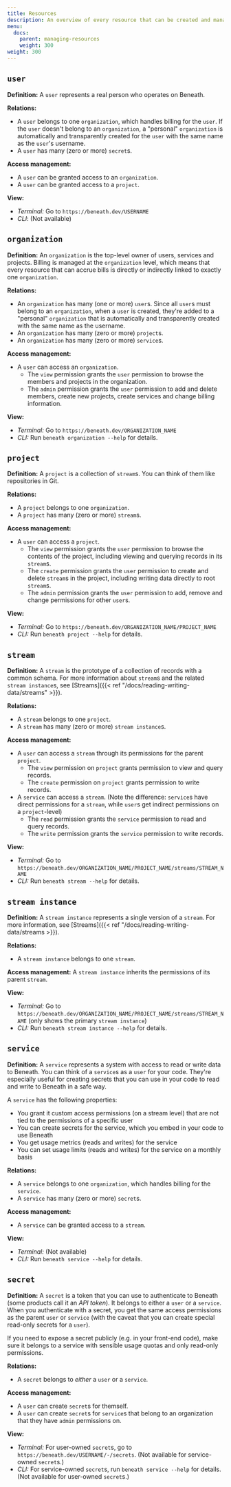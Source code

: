 ```yaml
---
title: Resources
description: An overview of every resource that can be created and managed in Beneath
menu:
  docs:
    parent: managing-resources
    weight: 300
weight: 300
---
```


## `user`

**Definition:** A `user` represents a real person who operates on Beneath. 

**Relations:**
- A `user` belongs to one `organization`, which handles billing for the `user`. If the `user` doesn't belong to an `organization`, a "personal" `organization` is automatically and transparently created for the `user` with the same name as the `user`'s username.
- A `user` has many (zero or more) `secret`s.

**Access management:**
- A `user` can be granted access to an `organization`.
- A `user` can be granted access to a `project`.

**View:**
- *Terminal:* Go to `https://beneath.dev/USERNAME`
- *CLI*: (Not available)

## `organization`

**Definition:** An `organization` is the top-level owner of users, services and projects. Billing is managed at the `organization` level, which means that every resource that can accrue bills is directly or indirectly linked to exactly one `organization`. 

**Relations:**
- An `organization` has many (one or more) `user`s. Since all `user`s must belong to an `organization`, when a `user` is created, they're added to a "personal" `organization` that is automatically and transparently created with the same name as the username.
- An `organization` has many (zero or more) `project`s.
- An `organization` has many (zero or more) `service`s.

**Access management:**
- A `user` can access an `organization`.
  - The `view` permission grants the `user` permission to browse the members and projects in the organization.
  - The `admin` permission grants the `user` permission to add and delete members, create new projects, create services and change billing information.

**View:**
- *Terminal:* Go to `https://beneath.dev/ORGANIZATION_NAME`
- *CLI:* Run `beneath organization --help` for details.

## `project`

**Definition:** A `project` is a collection of `stream`s. You can think of them like repositories in Git.

**Relations:**
- A `project` belongs to one `organization`.
- A `project` has many (zero or more) `stream`s.

**Access management:**
- A `user` can access a `project`.
  - The `view` permission grants the `user` permission to browse the contents of the project, including viewing and querying records in its `stream`s.
  - The `create` permission grants the `user` permission to create and delete `stream`s in the project, including writing data directly to root `stream`s.
  - The `admin` permission grants the `user` permission to add, remove and change permissions for other `user`s.

**View:**
- *Terminal:* Go to `https://beneath.dev/ORGANIZATION_NAME/PROJECT_NAME`
- *CLI:* Run `beneath project --help` for details.

## `stream`

**Definition:** A `stream` is the prototype of a collection of records with a common schema. For more information about `stream`s and the related `stream instance`s, see [Streams]({{< ref "/docs/reading-writing-data/streams" >}}).

**Relations:**
- A `stream` belongs to one `project`.
- A `stream` has many (zero or more) `stream instance`s.

**Access management:**
- A `user` can access a `stream` through its permissions for the parent `project`.
  - The `view` permission on `project` grants permission to view and query records.
  - The `create` permission on `project` grants permission to write records.
- A `service` can access a `stream`. (Note the difference: `service`s have direct permissions for a `stream`, while `user`s get indirect permissions on a `project`-level)
  - The `read` permission grants the `service` permission to read and query records.
  - The `write` permission grants the `service` permission to write records.

**View:**
- *Terminal:* Go to `https://beneath.dev/ORGANIZATION_NAME/PROJECT_NAME/streams/STREAM_NAME`
- *CLI:* Run `beneath stream --help` for details.

## `stream instance`

**Definition:** A `stream instance` represents a single version of a `stream`. For more information, see [Streams]({{< ref "/docs/reading-writing-data/streams >}}).

**Relations:**
- A `stream instance` belongs to one `stream`.

**Access management:** A `stream instance` inherits the permissions of its parent `stream`.

**View:**
- *Terminal:* Go to `https://beneath.dev/ORGANIZATION_NAME/PROJECT_NAME/streams/STREAM_NAME` (only shows the primary `stream instance`)
- *CLI:* Run `beneath stream instance --help` for details.

## `service`

**Definition:** A `service` represents a system with access to read or write data to Beneath. You can think of a `service`s as a `user` for your code. They're especially useful for creating secrets that you can use in your code to read and write to Beneath in a safe way.

A `service` has the following properties:
- You grant it custom access permissions (on a stream level) that are not tied to the permissions of a specific user
- You can create secrets for the service, which you embed in your code to use Beneath
- You get usage metrics (reads and writes) for the service
- You can set usage limits (reads and writes) for the service on a monthly basis

**Relations:**
- A `service` belongs to one `organization`, which handles billing for the `service`.
- A `service` has many (zero or more) `secret`s.

**Access management:**
- A `service` can be granted access to a `stream`.

**View:**
- *Terminal:* (Not available)
- *CLI:* Run `beneath service --help` for details.

## `secret`

**Definition:** A `secret` is a token that you can use to authenticate to Beneath (some products call it an *API token*). It belongs to either a `user` or a `service`. When you authenticate with a secret, you get the same access permissions as the parent `user` or `service` (with the caveat that you can create special read-only secrets for a `user`).

If you need to expose a secret publicly (e.g. in your front-end code), make sure it belongs to a service with sensible usage quotas and only read-only permissions.

**Relations:**
- A `secret` belongs to *either* a `user` or a `service`.

**Access management:**
- A `user` can create `secret`s for themself.
- A `user` can create `secret`s for `service`s that belong to an organization that they have `admin` permissions on.

**View:**
- *Terminal:* For user-owned `secret`s, go to `https://beneath.dev/USERNAME/-/secrets`. (Not available for service-owned `secret`s.)
- *CLI:* For service-owned `secret`s, run `beneath service --help` for details. (Not available for user-owned `secret`s.)
